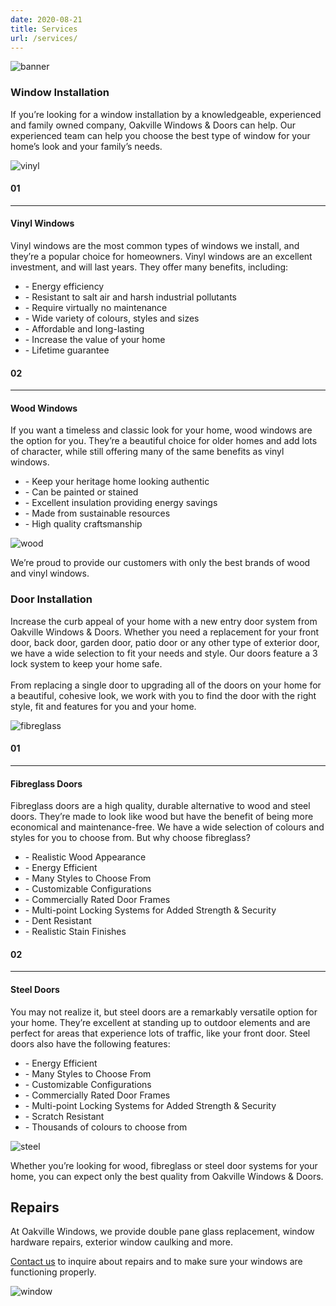 ```yaml
---
date: 2020-08-21
title: Services
url: /services/
---
```

<div class="content container">
    <div id="banner">
        <img alt="banner" src="/img/residentialHeader.png" />
    </div>
    <div id="windows">
        <h3 class="Services">Window Installation</h3>
        <p>
            If you’re looking for a window installation by a knowledgeable, experienced and family owned
            company, Oakville Windows & Doors can help. Our experienced team can help you choose the best type of
            window for your home’s look and your family’s needs.
        </p>
        <div id=windowTypes>
            <div id="vinylDiv" class="item">
                <div class="imageContainer left">
                    <img src="/img/window1.png" alt="vinyl" class="example" />
                </div>
                <div id="vinylDesc" class="descriptionContainer right">
                    <div id="vinylHeader">
                        <h4 class="Services">01</h4>
                        <hr class="Services" />
                        <h4 class="Services">Vinyl Windows</h4>
                    </div>
                    <p>
                        Vinyl windows are the most common types of windows we install, and
                        they’re a popular choice for homeowners. Vinyl windows are an excellent
                        investment, and will last years. They offer many benefits, including:
                    </p>
                    <ul id="vinylList" class="hyphen">
                        <li>- Energy efficiency</li>
                        <li>- Resistant to salt air and harsh industrial pollutants</li>
                        <li>- Require virtually no maintenance</li>
                        <li>- Wide variety of colours, styles and sizes</li>
                        <li>- Affordable and long-lasting</li>
                        <li>- Increase the value of your home</li>
                        <li>- Lifetime guarantee</li>
                    </ul>
                </div>
            </div>
            <div id="woodDiv" class="item">
                <div id="woodDesc" class="descriptionContainer left">
                    <div id="woodHeader">
                        <h4 class="Services">02</h4>
                        <hr class="Services" />
                        <h4 class="Services">Wood Windows</h4>
                    </div>
                    <p>
                        If you want a timeless and classic look for your home, wood
                        windows are the option for you. They’re a beautiful choice
                        for older homes and add lots of character, while still
                        offering many of the same benefits as vinyl windows.
                    </p>
                    <ul id="woodList" class="hyphen">
                        <li>- Keep your heritage home looking authentic</li>
                        <li>- Can be painted or stained</li>
                        <li>- Excellent insulation providing energy savings</li>
                        <li>- Made from sustainable resources</li>
                        <li>- High quality craftsmanship</li>
                    </ul>
                </div>
                <div class="imageContainer right">
                    <img src="/img/window2.png" alt="wood" class="example" />
                </div>
            </div>
        </div>
    </div>
    <div class="orangeBg servicesSeperator">
        <p> We<span class="quote">’</span>re proud to provide our customers with only the best brands of wood and vinyl windows.</p>
    </div>
    <div id="doors">
        <h3 class="Services">Door Installation</h3>
        <p>
            Increase the curb appeal of your home with a new entry door system from Oakville Windows & Doors. Whether you need a
            replacement for your front door, back door, garden door, patio door or any other type of exterior door, we have a wide
            selection to fit your needs and style. Our doors feature a 3 lock system to keep your home safe.
            <br /><br />
            From replacing a single door to upgrading all of the doors on your home for a beautiful, cohesive look, we work with you to
            find the door with the right style, fit and features for you and your home.
        </p>
        <div id="doorTypes">
            <div id="fibreglassDiv" class="item">
                <div class="imageContainer left">
                    <img src="/img/door1.png" alt="fibreglass" class="example" />
                </div>
                <div id="fibreglassDesc" class="descriptionContainer right">
                    <div id="fibreglassHeader">
                        <h4 class="Services">01</h4>
                        <hr class="Services" />
                        <h4 class="Services">Fibreglass Doors</h4>
                    </div>
                    <p>
                        Fibreglass doors are a high quality, durable alternative to wood and steel
                        doors. They’re made to look like wood but have the benefit of being more
                        economical and maintenance-free. We have a wide selection of colours
                        and styles for you to choose from. But why choose fibreglass?
                    </p>
                    <ul id="fibreglassList" class="hyphen">
                        <li>- Realistic Wood Appearance</li>
                        <li>- Energy Efficient</li>
                        <li>- Many Styles to Choose From</li>
                        <li>- Customizable Configurations</li>
                        <li>- Commercially Rated Door Frames</li>
                        <li>- Multi-point Locking Systems for Added Strength & Security</li>
                        <li>- Dent Resistant</li>
                        <li>- Realistic Stain Finishes</li>
                    </ul>
                </div>
            </div>
            <div id="steelDiv" class="item">
                <div id="steelDesc" class="descriptionContainer left">
                    <div id="steelHeader">
                        <h4 class="Services">02</h4>
                        <hr class="Services" />
                        <h4 class="Services">Steel Doors</h4>
                    </div>
                    <p>
                        You may not realize it, but steel doors are a remarkably
                        versatile option for your home. They’re excellent at standing up to
                        outdoor elements and are perfect for areas that experience lots of
                        traffic, like your front door. Steel doors also have the
                        following features:
                    </p>
                    <ul id="steelList" class="hyphen">
                        <li>- Energy Efficient</li>
                        <li>- Many Styles to Choose From</li>
                        <li>- Customizable Configurations</li>
                        <li>- Commercially Rated Door Frames</li>
                        <li>- Multi-point Locking Systems for Added Strength & Security</li>
                        <li>- Scratch Resistant</li>
                        <li>- Thousands of colours to choose from</li>
                    </ul>
                </div>
                <div class="imageContainer right">
                    <img src="/img/door2.png" alt="steel" class="example">
                </div>
            </div>
        </div>
    </div>
    <div class="orangeBg servicesSeperator">
        <p>
            Whether you<span class="quote">’</span>re looking for wood, fibreglass or steel
            door systems for your home, you can expect only
            the best quality from Oakville Windows & Doors.
        </p>
    </div>
    <div id="repairs">
        <div id="repairsText">
            <h2 class="Services">Repairs</h2>
            <p>
                At Oakville Windows, we
                provide double pane glass
                replacement, window
                hardware repairs, exterior
                window caulking and more.
            </p>
            <p>
                <a href="#" id="contactLink">Contact us</a> to inquire about
                repairs and to make sure
                your windows are
                functioning properly.
            </p>
        </div>
        <div>
            <img id="windowRender" alt="window" src="/img/windowRender.png" />
        </div>
    </div>
</div>
